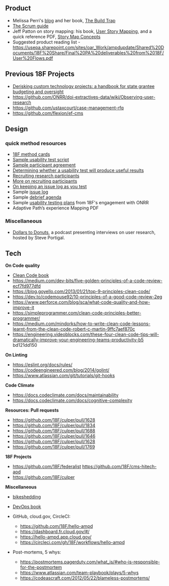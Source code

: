 ## Product
- Melissa Perri's [blog](https://melissaperri.com/blog/) and her book, [The Build Trap](https://melissaperri.com/book)
- [The Scrum guide](https://www.scrumguides.org/scrum-guide.html)
- Jeff Patton on story mapping: his book, [User Story Mapping](https://www.amazon.com/User-Story-Mapping-Discover-Product/dp/1491904909), and a quick reference PDF, [Story Map Concepts](https://www.jpattonassociates.com/wp-content/uploads/2015/03/story_mapping.pdf)
- Suggested product reading list - https://usepa.sharepoint.com/sites/oar_Work/ampdupdate/Shared%20Documents/18F%20Share/Final%20PA%20deliverables%20from%2018F/User%20Flows.pdf

## Previous 18F Projects
- [Derisking custom technology projects: a handbook for state grantee budgeting and oversight](https://github.com/18F/technology-budgeting/blob/master/handbook.md)
- https://github.com/ONRR/doi-extractives-data/wiki/Observing-user-research
- https://github.com/ustaxcourt/case-management-rfq
- https://github.com/flexion/ef-cms
## Design
### quick method resources
- [18F method cards](https://methods.18f.gov/)
- [Sample usability test script](https://methods.18f.gov/usability-test-script/)
- [Sample participant agreement](https://methods.18f.gov/participant-agreement/)
- [Determining whether a usability test will produce useful results](https://docs.google.com/document/d/1qfGp3H1pdOlNbMYuJNQGyBIkpOcQErduDAl0adv1X-w/edit#)
- [Recruiting research participants](https://methods.18f.gov/fundamentals/recruiting/)
- [More on recruiting participants](https://www.usability.gov/how-to-and-tools/methods/recruiting-usability-test-participants.html)
- [On keeping an issue log as you test](http://usabilityworks.com/consensus-on-observations-in-real-time-keeping-a-rolling-list-of-issues/)
- Sample [issue log](https://methods.18f.gov/rolling-issues-log/)
- Sample [debrief agenda](https://methods.18f.gov/interview-debrief/)
- Sample [usability testing plans](https://github.com/18F/doi-extractives-data/tree/research/research) from 18F's engagement with ONRR
- Adaptive Path’s experience Mapping PDF

### Miscellaneous
- [Dollars to Donuts](https://portigal.com/podcast/), a podcast presenting interviews on user research, hosted by Steve Portigal.

## Tech

**On Code quality** 
  - [Clean Code book](https://www.amazon.com/dp/0132350882/ref=rdr_ext_tmb) 
  - https://medium.com/dev-bits/five-golden-principles-of-a-code-review-ecf7fd977dfd 
  - https://blog.goyello.com/2013/01/21/top-9-principles-clean-code/ 
  - https://dev.to/codemouse92/10-principles-of-a-good-code-review-2eg 
  - https://www.perforce.com/blog/sca/what-code-quality-and-how-improve-it 
  - https://simpleprogrammer.com/clean-code-principles-better-programmer/ 
  - https://medium.com/mindorks/how-to-write-clean-code-lessons-learnt-from-the-clean-code-robert-c-martin-9ffc7aef870c 
  - https://engineering.videoblocks.com/these-four-clean-code-tips-will-dramatically-improve-your-engineering-teams-productivity-b5 bd121dd150 

**On Linting** 
  - https://eslint.org/docs/rules/ https://codeengineered.com/blog/2014/golint/ 
  - https://www.atlassian.com/git/tutorials/git-hooks 

**Code Climate** 
  - https://docs.codeclimate.com/docs/maintainability 
  - https://docs.codeclimate.com/docs/cognitive-complexity 

**Resources: Pull requests**
  - https://github.com/18F/culper/pull/1628 
  - https://github.com/18F/culper/pull/1834 
  - https://github.com/18F/culper/pull/1688 
  - https://github.com/18F/culper/pull/1646 
  - https://github.com/18F/culper/pull/1628 
  - https://github.com/18F/culper/pull/1769 

**18F Projects** 
  - https://github.com/18F/federalist https://github.com/18F/cms-hitech-apd 
  - https://github.com/18F/culper 

**Miscellaneous** 
  - [bikeshedding](http://phk.freebsd.dk/sagas/bikeshed)
  - [DevOps book](https://www.amazon.com/Phoenix-Project-DevOps-Helping-Business/dp/0988262592)
  
  - GitHub, cloud.gov, CircleCI:
    - https://github.com/18F/hello-ampd
    - https://dashboard.fr.cloud.gov/#/
    - https://hello-ampd.app.cloud.gov/
    - https://circleci.com/gh/18F/workflows/hello-ampd

  - Post-mortems, 5 whys:
    - https://postmortems.pagerduty.com/what_is/#who-is-responsible-for-the-postmortem
    - https://www.atlassian.com/team-playbook/plays/5-whys
    - https://codeascraft.com/2012/05/22/blameless-postmortems/

